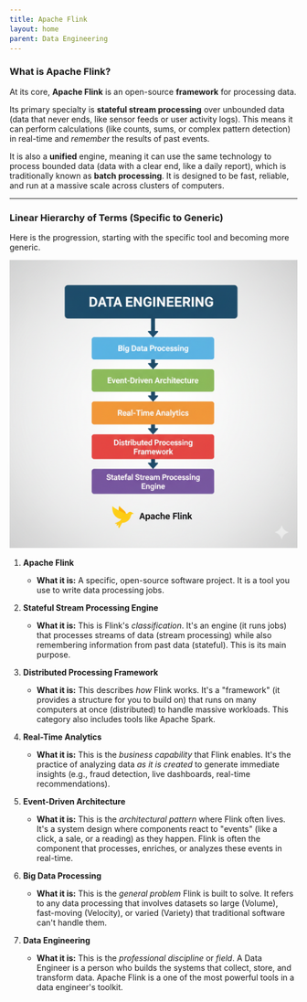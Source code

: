 ```yaml
---
title: Apache Flink
layout: home
parent: Data Engineering
---
```


### What is Apache Flink?

At its core, **Apache Flink** is an open-source **framework** for processing data.

Its primary specialty is **stateful stream processing** over unbounded data (data that never ends, like sensor feeds or user activity logs). This means it can perform calculations (like counts, sums, or complex pattern detection) in real-time and *remember* the results of past events.

It is also a **unified** engine, meaning it can use the same technology to process bounded data (data with a clear end, like a daily report), which is traditionally known as **batch processing**. It is designed to be fast, reliable, and run at a massive scale across clusters of computers.

---

### Linear Hierarchy of Terms (Specific to Generic)

Here is the progression, starting with the specific tool and becoming more generic.

![Hierarchy of Terms](data-engineering-to-apache-flink.png)

1.  **Apache Flink**
    * **What it is:** A specific, open-source software project. It is a tool you use to write data processing jobs.

2.  **Stateful Stream Processing Engine**
    * **What it is:** This is Flink's *classification*. It's an engine (it runs jobs) that processes streams of data (stream processing) while also remembering information from past data (stateful). This is its main purpose.

3.  **Distributed Processing Framework**
    * **What it is:** This describes *how* Flink works. It's a "framework" (it provides a structure for you to build on) that runs on many computers at once (distributed) to handle massive workloads. This category also includes tools like Apache Spark.

4.  **Real-Time Analytics**
    * **What it is:** This is the *business capability* that Flink enables. It's the practice of analyzing data *as it is created* to generate immediate insights (e.g., fraud detection, live dashboards, real-time recommendations).

5.  **Event-Driven Architecture**
    * **What it is:** This is the *architectural pattern* where Flink often lives. It's a system design where components react to "events" (like a click, a sale, or a reading) as they happen. Flink is often the component that processes, enriches, or analyzes these events in real-time.

6.  **Big Data Processing**
    * **What it is:** This is the *general problem* Flink is built to solve. It refers to any data processing that involves datasets so large (Volume), fast-moving (Velocity), or varied (Variety) that traditional software can't handle them.

7.  **Data Engineering**
    * **What it is:** This is the *professional discipline* or *field*. A Data Engineer is a person who builds the systems that collect, store, and transform data. Apache Flink is a one of the most powerful tools in a data engineer's toolkit.
